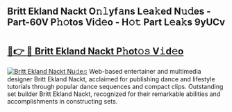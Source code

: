 ## Britt Ekland Nackt O𝚗𝚕yf𝚊ns L𝚎a𝚔ed N𝚞𝚍es - Part-60V P𝚑𝚘tos Vi𝚍𝚎o - H𝚘𝚝 Part L𝚎a𝚔s 9yUCv

# <h2><a href="http://kf6rqi.oniu.top/?m=Britt+Ekland+Nackt">🔗👉 🔴 Britt Ekland Nackt P𝚑ot𝚘𝚜 V𝚒d𝚎o</a></h2>

[![Britt Ekland Nackt Nu𝚍e𝚜](https://i.imgur.com/0qMVB7G.gif)](http://kf6rqi.oniu.top/?m=Britt+Ekland+Nackt)
Web-based entertainer and multimedia designer Britt Ekland Nackt, acclaimed for publishing dance and lifestyle tutorials through popular dance sequences and compact clips. Outstanding set builder Britt Ekland Nackt, recognized for their remarkable abilities and accomplishments in constructing sets.  
